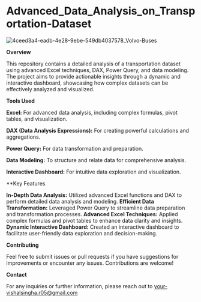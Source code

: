# Advanced_Data_Analysis_on_Transportation-Dataset

![4ceed3a4-eadb-4e28-9ebe-549db4037578_Volvo-Buses](https://github.com/user-attachments/assets/6d76f917-1947-4937-baa5-a2270839fdc7)

**Overview**

This repository contains a detailed analysis of a transportation dataset using advanced Excel techniques, DAX, Power Query, and data modeling. The project aims to provide actionable insights through a dynamic and interactive dashboard, showcasing how complex datasets can be effectively analyzed and visualized.

**Tools Used**

**Excel:** For advanced data analysis, including complex formulas, pivot tables, and visualization.

**DAX (Data Analysis Expressions):** For creating powerful calculations and aggregations.

**Power Query:** For data transformation and preparation.

**Data Modeling:** To structure and relate data for comprehensive analysis.

**Interactive Dashboard:** For intuitive data exploration and visualization.

**Key Features

**In-Depth Data Analysis:** Utilized advanced Excel functions and DAX to perform detailed data analysis and modeling.
**Efficient Data Transformation:** Leveraged Power Query to streamline data preparation and transformation processes.
**Advanced Excel Techniques:** Applied complex formulas and pivot tables to enhance data clarity and insights.
**Dynamic Interactive Dashboard:** Created an interactive dashboard to facilitate user-friendly data exploration and decision-making.

**Contributing**

Feel free to submit issues or pull requests if you have suggestions for improvements or encounter any issues. Contributions are welcome!

**Contact**

For any inquiries or further information, please reach out to your-vishalsingha.r05@gmail.com
